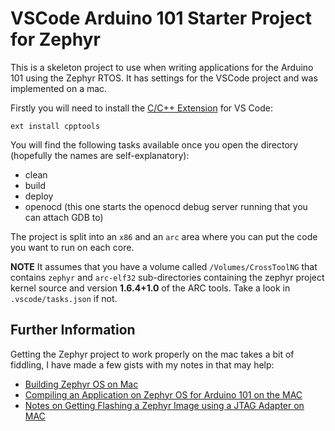 VSCode Arduino 101 Starter Project for Zephyr
=============================================

This is a skeleton project to use when writing applications for the Arduino 101 using the Zephyr RTOS.  It has settings for the VSCode project and was implemented on a mac.

Firstly you will need to install the [C/C++ Extension](https://marketplace.visualstudio.com/items?itemName=ms-vscode.cpptools) for VS Code:
    
    ext install cpptools
    
You will find the following tasks available once you open the directory (hopefully the names are self-explanatory):
- clean
- build
- deploy
- openocd (this one starts the openocd debug server running that you can attach GDB to)

The project is split into an `x86` and an `arc` area where you can put the code you want to run on each core.

**NOTE** It assumes that you have a volume called `/Volumes/CrossToolNG` that contains `zephyr` and `arc-elf32` sub-directories containing the zephyr project kernel source and version **1.6.4+1.0** of the ARC tools.  Take a look in `.vscode/tasks.json` if not.

Further Information
-------------------

Getting the Zephyr project to work properly on the mac takes a bit of fiddling, I have made a few gists with my notes in that may help:

- [Building Zephyr OS on Mac](https://gist.github.com/kmp1/9d6068766b1bd841494cad3ab1128622)
- [Compiling an Application on Zephyr OS for Arduino 101 on the MAC](https://gist.github.com/kmp1/60247d08d4c9c235439872c7bfce2ab4)
- [Notes on Getting Flashing a Zephyr Image using a JTAG Adapter on MAC](https://gist.github.com/kmp1/7fc987aebb11e73cab433264e0ed8123)